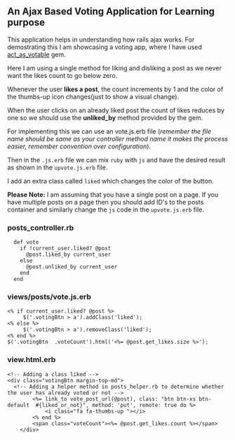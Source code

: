 ##  An Ajax Based Voting Application for Learning purpose
This application helps in understanding how rails ajax works. For demostrating this I am showcasing a voting app, where I have used [act_as_votable](https://github.com/ryanto/acts_as_votable) gem.

Here I am using a single method for liking and disliking a post as we never want the likes count to go below zero.

Whenever the user **likes a post**, the count increments by 1 and the color of the thumbs-up icon changes(just to show a visual change).

When the user clicks on an already liked post the count of likes reduces by one so we should use the **unliked_by** method provided by the gem.

For implementing this we can use an vote.js.erb file (*remember the file name should be same as your controller method name it makes the process easier, remember convention over configuration*).

Then in the `.js.erb` file we can mix `ruby` with `js` and have the desired result as shown in the `upvote.js.erb` file.

I add an extra class called `liked` which changes the color of the button.

**Please Note:** I am assuming that you have a single post on a page. If you have multiple posts on a page then you should add ID's to the posts container and similarly change the `js` code in the `upvote.js.erb` file.

### posts_controller.rb

      def vote
        if !current_user.liked? @post
          @post.liked_by current_user
        else
          @post.unliked_by current_user 
        end
      end 

### views/posts/vote.js.erb

    <% if current_user.liked? @post %>
	     $('.votingBtn > a').addClass('liked');
    <% else %>	
	     $('.votingBtn > a').removeClass('liked');
    <% end %>	
    $('.votingBtn  .voteCount').html('<%= @post.get_likes.size %>');

### view.html.erb
    <!-- Adding a class liked -->
    <div class="votingBtn margin-top-md">
      <!-- Adding a helper method in posts_helper.rb to determine whether the user has already voted or not -->
			<%= link_to vote_post_url(@post), class: "btn btn-xs btn-default  #{liked_or_not}", method: 'put', remote: true do %>
				<i class="fa fa-thumbs-up "></i>
			<% end %>
			<span class="voteCount"><%= @post.get_likes.count %></span>
		</div>
